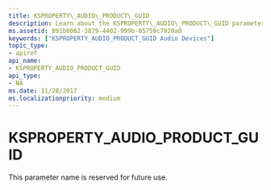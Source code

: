 ```yaml
---
title: KSPROPERTY\_AUDIO\_PRODUCT\_GUID
description: Learn about the KSPROPERTY\_AUDIO\_PRODUCT\_GUID parameter. This parameter name is reserved for future use.
ms.assetid: 891b0062-3879-4402-999b-85759c7920a8
keywords: ["KSPROPERTY_AUDIO_PRODUCT_GUID Audio Devices"]
topic_type:
- apiref
api_name:
- KSPROPERTY_AUDIO_PRODUCT_GUID
api_type:
- NA
ms.date: 11/28/2017
ms.localizationpriority: medium
---
```


# KSPROPERTY\_AUDIO\_PRODUCT\_GUID


This parameter name is reserved for future use.

 

 





